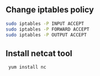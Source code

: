 ## Change iptables policy

```bash
sudo iptables -P INPUT ACCEPT
sudo iptables -P FORWARD ACCEPT
sudo iptables -P OUTPUT ACCEPT

```

## Install netcat tool

```bash
 yum install nc
```